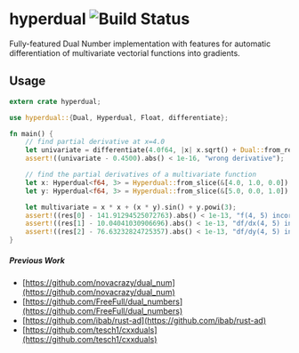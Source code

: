hyperdual ![Build Status](https://gitlab.com/chrisrabotin/hyperdual/badges/master/pipeline.svg)
========

Fully-featured Dual Number implementation with features for automatic differentiation of multivariate vectorial functions into gradients.

## Usage

```rust
extern crate hyperdual;

use hyperdual::{Dual, Hyperdual, Float, differentiate};

fn main() {
    // find partial derivative at x=4.0
    let univariate = differentiate(4.0f64, |x| x.sqrt() + Dual::from_real(1.0));
    assert!((univariate - 0.4500).abs() < 1e-16, "wrong derivative");

    // find the partial derivatives of a multivariate function
    let x: Hyperdual<f64, 3> = Hyperdual::from_slice(&[4.0, 1.0, 0.0]);
    let y: Hyperdual<f64, 3> = Hyperdual::from_slice(&[5.0, 0.0, 1.0]);

    let multivariate = x * x + (x * y).sin() + y.powi(3);
    assert!((res[0] - 141.91294525072763).abs() < 1e-13, "f(4, 5) incorrect");
    assert!((res[1] - 10.04041030906696).abs() < 1e-13, "df/dx(4, 5) incorrect");
    assert!((res[2] - 76.63232824725357).abs() < 1e-13, "df/dy(4, 5) incorrect");
}
```

##### Previous Work
* [https://github.com/novacrazy/dual_num](https://github.com/novacrazy/dual_num)
* [https://github.com/FreeFull/dual_numbers](https://github.com/FreeFull/dual_numbers)
* [https://github.com/ibab/rust-ad](https://github.com/ibab/rust-ad)
* [https://github.com/tesch1/cxxduals](https://github.com/tesch1/cxxduals)
